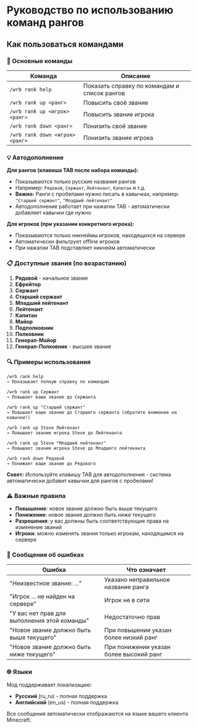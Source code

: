 # Руководство по использованию команд рангов

## Как пользоваться командами

### 🎯 Основные команды

| Команда | Описание |
|---------|----------|
| `/wrb rank help` | Показать справку по командам и список рангов |
| `/wrb rank up <ранг>` | Повысить своё звание |
| `/wrb rank up <игрок> <ранг>` | Повысить звание игрока |
| `/wrb rank down <ранг>` | Понизить своё звание |
| `/wrb rank down <игрок> <ранг>` | Понизить звание игрока |

### 💡 Автодополнение

**Для рангов (клавиша TAB после набора команды):**
- Показываются только русские названия рангов
- Например: `Рядовой`, `Сержант`, `Лейтенант`, `Капитан` и т.д.
- **Важно:** Ранги с пробелами нужно писать в кавычках, например: `"Старший сержант"`, `"Младший лейтенант"`
- Автодополнение работает при нажатии TAB - автоматически добавляет кавычки где нужно

**Для игроков (при указании конкретного игрока):**
- Показываются только никнеймы игроков, находящихся на сервере
- Автоматически фильтрует offline игроков
- При нажатии TAB подставляет никнейм автоматически

### 📋 Доступные звания (по возрастанию)

1. **Рядовой** - начальное звание
2. **Ефрейтор** 
3. **Сержант**
4. **Старший сержант**
5. **Младший лейтенант**
6. **Лейтенант**
7. **Капитан**
8. **Майор**
9. **Подполковник**
10. **Полковник**
11. **Генерал-Майор**
12. **Генерал-Полковник** - высшее звание

### 🔍 Примеры использования

```
/wrb rank help
→ Показывает полную справку по командам

/wrb rank up Сержант
→ Повышает ваше звание до Сержанта

/wrb rank up "Старший сержант"
→ Повышает ваше звание до Старшего сержанта (обратите внимание на кавычки!)

/wrb rank up Steve Лейтенант
→ Повышает звание игрока Steve до Лейтенанта

/wrb rank up Steve "Младший лейтенант"
→ Повышает звание игрока Steve до Младшего лейтенанта

/wrb rank down Рядовой
→ Понижает ваше звание до Рядового
```

**Совет:** Используйте клавишу TAB для автодополнения - система автоматически добавит кавычки для рангов с пробелами!

### ⚠️ Важные правила

- **Повышение**: новое звание должно быть выше текущего
- **Понижение**: новое звание должно быть ниже текущего
- **Разрешения**: у вас должны быть соответствующие права на изменение званий
- **Игроки**: можно изменять звания только игрокам, находящимся на сервере

### 📝 Сообщения об ошибках

| Ошибка | Что означает |
|--------|-------------|
| "Неизвестное звание: ..." | Указано неправильное название ранга |
| "Игрок ... не найден на сервере" | Игрок не в сети |
| "У вас нет прав для выполнения этой команды" | Недостаточно прав |
| "Новое звание должно быть выше текущего" | При повышении указан более низкий ранг |
| "Новое звание должно быть ниже текущего" | При понижении указан более высокий ранг |

### 🌐 Языки

Мод поддерживает локализацию:
- **Русский** (ru_ru) - полная поддержка
- **Английский** (en_us) - полная поддержка

Все сообщения автоматически отображаются на языке вашего клиента Minecraft.